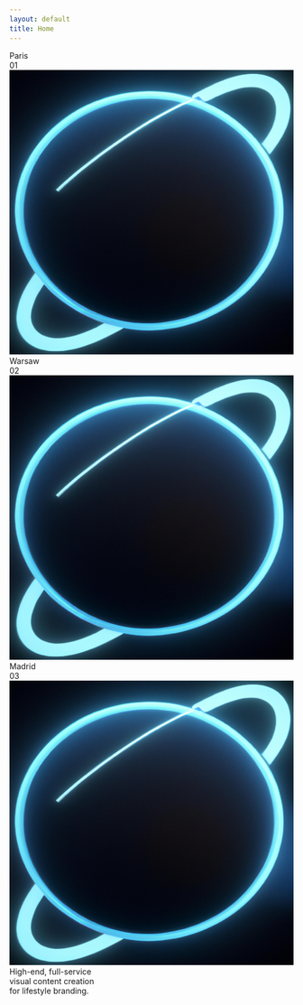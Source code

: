 ```yaml
---
layout: default
title: Home
---
```


<div class="carousel">
	<div class="carousel-item">
		<div class="carousel-box">
			<div class="title">Paris</div>
			<div class="num">01</div>
			<img src="/favicon.png" />
		</div>
	</div>
	<div class="carousel-item">
		<div class="carousel-box">
			<div class="title">Warsaw</div>
			<div class="num">02</div>
			<img src="/favicon.png" />
		</div>
	</div>
	<div class="carousel-item">
		<div class="carousel-box">
			<div class="title">Madrid</div>
			<div class="num">03</div>
			<img src="/favicon.png"/>
		</div>
	</div>
</div>

<div class="layout">
 	<div class="box">High-end, full-service<br/>visual content creation<br/>for lifestyle branding.</div>
</div>
<div class="cursor"></div>
<div class="cursor cursor2"></div>